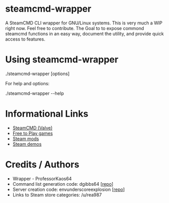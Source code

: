 # steamcmd-wrapper

A SteamCMD CLI wrapper for GNU/Linux systems. This is very much a WIP right now. Feel free to contribute. The Goal to to expose commond steamcmd functions in an easy way, document the utility, and provide quick access to features.

# Using steamcmd-wrapper

./steamcmd-wrapper [options]

For help and options:

./steamcmd-wrapper --help

# Informational Links

* [SteamCMD (Valve)](https://developer.valvesoftware.com/wiki/SteamCMD)
* [Free to Play games](http://store.steampowered.com/genre/Free%20to%20Play/)
* [Steam mods](http://store.steampowered.com/search/?category1=997)
* [Steam demos](http://store.steampowered.com/search/?category1=10)

# Credits / Authors

* Wrapper - ProfessorKaos64
* Command list generation code: dgibbs64 [[repo](https://github.com/dgibbs64/SteamCMD-Commands-List)]
* Server creation code: envunderscoreexplosion [[repo](https://github.com/envunderscoreexplosion/steamcmdscript)]
* Links to Steam store categories: /u/rea987
